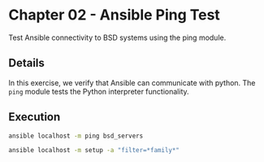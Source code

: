 # Chapter 02 - Ansible Ping Test

Test Ansible connectivity to BSD systems using the ping module.

## Details

In this exercise, we verify that Ansible can communicate with python. The `ping` module tests the  Python interpreter functionality.

## Execution

```bash
ansible localhost -m ping bsd_servers
```

```bash
ansible localhost -m setup -a "filter=*family*"
```
